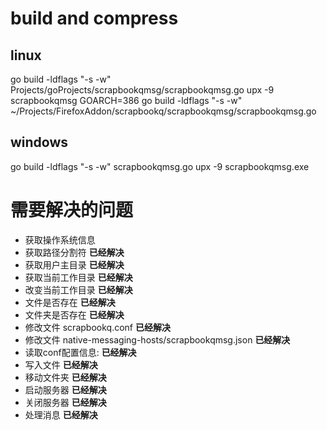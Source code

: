 # build and compress
## linux
go build -ldflags "-s -w" Projects/goProjects/scrapbookqmsg/scrapbookqmsg.go 
upx -9 scrapbookqmsg
GOARCH=386 go build -ldflags "-s -w" ~/Projects/FirefoxAddon/scrapbookq/scrapbookqmsg/scrapbookqmsg.go
## windows

go build -ldflags "-s -w" scrapbookqmsg.go
upx -9 scrapbookqmsg.exe

# 需要解决的问题

* 获取操作系统信息
* 获取路径分割符 **已经解决**
* 获取用户主目录 **已经解决**
* 获取当前工作目录 **已经解决**
* 改变当前工作目录 **已经解决**
* 文件是否存在 **已经解决**
* 文件夹是否存在 **已经解决**
* 修改文件 scrapbookq.conf **已经解决**
* 修改文件 native-messaging-hosts/scrapbookqmsg.json **已经解决**
* 读取conf配置信息: **已经解决**
* 写入文件 **已经解决**
* 移动文件夹 **已经解决**
* 启动服务器 **已经解决**
* 关闭服务器 **已经解决**
* 处理消息 **已经解决**
